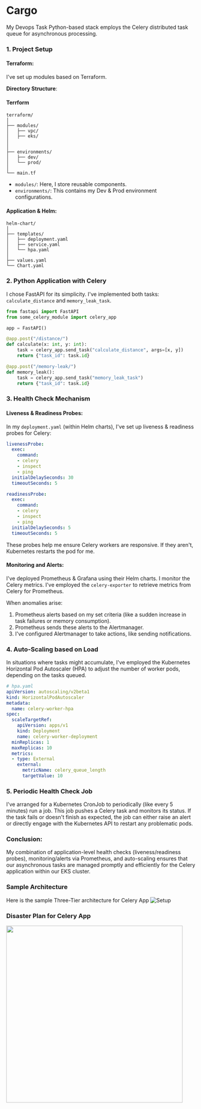 # Cargo
My Devops Task
Python-based stack employs the Celery distributed task queue for asynchronous processing.

### 1. **Project Setup**

#### Terraform:
I've set up modules based on Terraform.

**Directory Structure**:

#### Terrform

```
terraform/
│
├── modules/
│   ├── vpc/
│   ├── eks/
│   
│
├── environments/
│   ├── dev/
│   └── prod/
│
└── main.tf
```

- `modules/`: Here, I store reusable components.
- `environments/`: This contains my Dev & Prod environment configurations.

#### Application & Helm:

```
helm-chart/
│
├── templates/
│   ├── deployment.yaml
│   ├── service.yaml
│   └── hpa.yaml
│
├── values.yaml
└── Chart.yaml
```

### 2. **Python Application with Celery**

I chose FastAPI for its simplicity. I've implemented both tasks: `calculate_distance` and `memory_leak_task`.

```python
from fastapi import FastAPI
from some_celery_module import celery_app

app = FastAPI()

@app.post("/distance/")
def calculate(x: int, y: int):
    task = celery_app.send_task("calculate_distance", args=[x, y])
    return {"task_id": task.id}

@app.post("/memory-leak/")
def memory_leak():
    task = celery_app.send_task("memory_leak_task")
    return {"task_id": task.id}
```

### 3. **Health Check Mechanism**

#### Liveness & Readiness Probes:

In my `deployment.yaml` (within Helm charts), I've set up liveness & readiness probes for Celery:

```yaml
livenessProbe:
  exec:
    command:
    - celery
    - inspect
    - ping
  initialDelaySeconds: 30
  timeoutSeconds: 5

readinessProbe:
  exec:
    command:
    - celery
    - inspect
    - ping
  initialDelaySeconds: 5
  timeoutSeconds: 5
```

These probes help me ensure Celery workers are responsive. If they aren't, Kubernetes restarts the pod for me.

#### Monitoring and Alerts:

I've deployed Prometheus & Grafana using their Helm charts. I monitor the Celery metrics. I've employed the `celery-exporter` to retrieve metrics from Celery for Prometheus.

When anomalies arise:

1. Prometheus alerts based on my set criteria (like a sudden increase in task failures or memory consumption).
2. Prometheus sends these alerts to the Alertmanager.
3. I've configured Alertmanager to take actions, like sending notifications.

### 4. **Auto-Scaling based on Load**

In situations where tasks might accumulate, I've employed the Kubernetes Horizontal Pod Autoscaler (HPA) to adjust the number of worker pods, depending on the tasks queued.

```yaml
# hpa.yaml
apiVersion: autoscaling/v2beta1
kind: HorizontalPodAutoscaler
metadata:
  name: celery-worker-hpa
spec:
  scaleTargetRef:
    apiVersion: apps/v1
    kind: Deployment
    name: celery-worker-deployment
  minReplicas: 1
  maxReplicas: 10
  metrics:
  - type: External
    external:
      metricName: celery_queue_length
      targetValue: 10
```

### 5. **Periodic Health Check Job**

I've arranged for a Kubernetes CronJob to periodically (like every 5 minutes) run a job. This job pushes a Celery task and monitors its status. If the task fails or doesn't finish as expected, the job can either raise an alert or directly engage with the Kubernetes API to restart any problematic pods.

### Conclusion:

My combination of application-level health checks (liveness/readiness probes), monitoring/alerts via Prometheus, and auto-scaling ensures that our asynchronous tasks are managed promptly and efficiently for the Celery application within our EKS cluster.

### Sample Architecture

Here is the sample  Three-Tier architecture for Celery App
![Setup](https://user-images.githubusercontent.com/78690371/140008582-4a4bb976-fff1-47c7-974d-563b5e58c3d3.png)

### Disaster Plan for Celery App
<img src="https://github.com/demo-syte/Cargo/assets/78690371/61a6da10-35d3-42bd-941e-7a5a5eed9b06" width="470"/>

